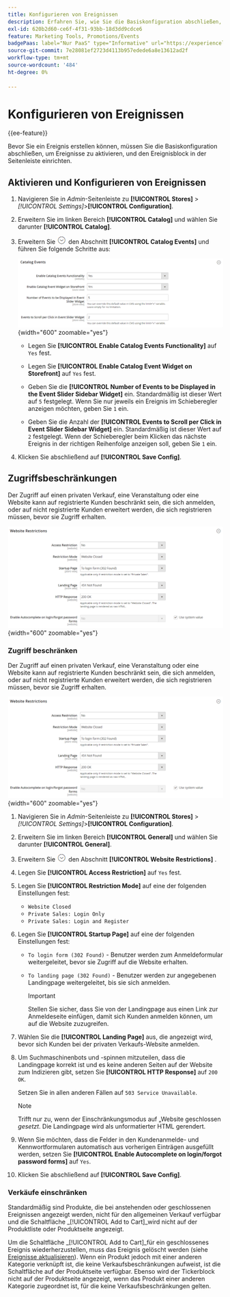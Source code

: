 ```yaml
---
title: Konfigurieren von Ereignissen
description: Erfahren Sie, wie Sie die Basiskonfiguration abschließen, um Ereignisse zu aktivieren und den Ereignisblock in der Seitenleiste der Storefront einzurichten.
exl-id: 620b2d60-ce6f-4f31-93bb-18d3dd9cdce6
feature: Marketing Tools, Promotions/Events
badgePaas: label="Nur PaaS" type="Informative" url="https://experienceleague.adobe.com/en/docs/commerce/user-guides/product-solutions" tooltip="Gilt nur für Adobe Commerce in Cloud-Projekten (von Adobe verwaltete PaaS-Infrastruktur) und lokale Projekte."
source-git-commit: 7e28081ef2723d4113b957edede6a8e13612ad2f
workflow-type: tm+mt
source-wordcount: '484'
ht-degree: 0%

---
```


# Konfigurieren von Ereignissen

{{ee-feature}}

Bevor Sie ein Ereignis erstellen können, müssen Sie die Basiskonfiguration abschließen, um Ereignisse zu aktivieren, und den Ereignisblock in der Seitenleiste einrichten.

## Aktivieren und Konfigurieren von Ereignissen

1. Navigieren Sie in _Admin_-Seitenleiste zu **[!UICONTROL Stores]** > _[!UICONTROL Settings]_>**[!UICONTROL Configuration]**.

1. Erweitern Sie im linken Bereich **[!UICONTROL Catalog]** und wählen Sie darunter **[!UICONTROL Catalog]**.

1. Erweitern Sie ![Erweiterungsauswahl](../assets/icon-display-expand.png) den Abschnitt **[!UICONTROL Catalog Events]** und führen Sie folgende Schritte aus:

   ![Katalogkonfiguration - Katalogereignisse](../configuration-reference/catalog/assets/catalog-events.png){width="600" zoomable="yes"}

   - Legen Sie **[!UICONTROL Enable Catalog Events Functionality]** auf `Yes` fest.

   - Legen Sie **[!UICONTROL Enable Catalog Event Widget on Storefront]** auf `Yes` fest.

   - Geben Sie die **[!UICONTROL Number of Events to be Displayed in the Event Slider Sidebar Widget]** ein. Standardmäßig ist dieser Wert auf `5` festgelegt. Wenn Sie nur jeweils ein Ereignis im Schieberegler anzeigen möchten, geben Sie `1` ein.

   - Geben Sie die Anzahl der **[!UICONTROL Events to Scroll per Click in Event Slider Sidebar Widget]** ein. Standardmäßig ist dieser Wert auf `2` festgelegt. Wenn der Schieberegler beim Klicken das nächste Ereignis in der richtigen Reihenfolge anzeigen soll, geben Sie `1` ein.

1. Klicken Sie abschließend auf **[!UICONTROL Save Config]**.

## Zugriffsbeschränkungen

Der Zugriff auf einen privaten Verkauf, eine Veranstaltung oder eine Website kann auf registrierte Kunden beschränkt sein, die sich anmelden, oder auf nicht registrierte Kunden erweitert werden, die sich registrieren müssen, bevor sie Zugriff erhalten.

![Allgemeine Konfiguration - Website-Einschränkungen](../configuration-reference/general/assets/general-website-restrictions.png){width="600" zoomable="yes"}

### Zugriff beschränken

Der Zugriff auf einen privaten Verkauf, eine Veranstaltung oder eine Website kann auf registrierte Kunden beschränkt sein, die sich anmelden, oder auf nicht registrierte Kunden erweitert werden, die sich registrieren müssen, bevor sie Zugriff erhalten.

![Allgemeine Konfiguration - Website-Einschränkungen](../configuration-reference/general/assets/general-website-restrictions.png){width="600" zoomable="yes"}

1. Navigieren Sie in _Admin_-Seitenleiste zu **[!UICONTROL Stores]** > _[!UICONTROL Settings]_>**[!UICONTROL Configuration]**.

1. Erweitern Sie im linken Bereich **[!UICONTROL General]** und wählen Sie darunter **[!UICONTROL General]**.

1. Erweitern Sie ![Erweiterungsauswahl](../assets/icon-display-expand.png) den Abschnitt **[!UICONTROL Website Restrictions]** .

1. Legen Sie **[!UICONTROL Access Restriction]** auf `Yes` fest.

1. Legen Sie **[!UICONTROL Restriction Mode]** auf eine der folgenden Einstellungen fest:

   - `Website Closed`
   - `Private Sales: Login Only`
   - `Private Sales: Login and Register`

1. Legen Sie **[!UICONTROL Startup Page]** auf eine der folgenden Einstellungen fest:

   - `To login form (302 Found)` - Benutzer werden zum Anmeldeformular weitergeleitet, bevor sie Zugriff auf die Website erhalten.

   - `To landing page (302 Found)` - Benutzer werden zur angegebenen Landingpage weitergeleitet, bis sie sich anmelden.

     >[!IMPORTANT]
     >
     >Stellen Sie sicher, dass Sie von der Landingpage aus einen Link zur Anmeldeseite einfügen, damit sich Kunden anmelden können, um auf die Website zuzugreifen.

1. Wählen Sie die **[!UICONTROL Landing Page]** aus, die angezeigt wird, bevor sich Kunden bei der privaten Verkaufs-Website anmelden.

1. Um Suchmaschinenbots und -spinnen mitzuteilen, dass die Landingpage korrekt ist und es keine anderen Seiten auf der Website zum Indizieren gibt, setzen Sie **[!UICONTROL HTTP Response]** auf `200 OK`.

   Setzen Sie in allen anderen Fällen auf `503 Service Unavailable`.

   >[!NOTE]
   >
   >Trifft nur zu, wenn der Einschränkungsmodus auf „Website geschlossen _gesetzt_. Die Landingpage wird als unformatierter HTML gerendert.

1. Wenn Sie möchten, dass die Felder in den Kundenanmelde- und Kennwortformularen automatisch aus vorherigen Einträgen ausgefüllt werden, setzen Sie **[!UICONTROL Enable Autocomplete on login/forgot password forms]** auf `Yes`.

1. Klicken Sie abschließend auf **[!UICONTROL Save Config]**.

### Verkäufe einschränken

Standardmäßig sind Produkte, die bei anstehenden oder geschlossenen Ereignissen angezeigt werden, nicht für den allgemeinen Verkauf verfügbar und die Schaltfläche _[!UICONTROL Add to Cart]_wird nicht auf der Produktliste oder Produktseite angezeigt.

Um die Schaltfläche _[!UICONTROL Add to Cart]_für ein geschlossenes Ereignis wiederherzustellen, muss das Ereignis gelöscht werden (siehe [Ereignisse aktualisieren](event-create.md#update-events)). Wenn ein Produkt jedoch mit einer anderen Kategorie verknüpft ist, die keine Verkaufsbeschränkungen aufweist, ist die Schaltfläche auf der Produktseite verfügbar. Ebenso wird der Tickerblock nicht auf der Produktseite angezeigt, wenn das Produkt einer anderen Kategorie zugeordnet ist, für die keine Verkaufsbeschränkungen gelten.
